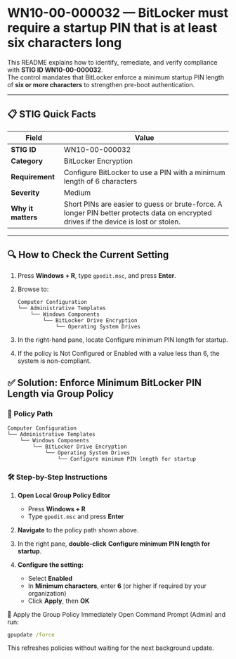 # WN10-00-000032 — BitLocker must require a startup PIN that is **at least six characters long**

This README explains how to identify, remediate, and verify compliance with **STIG ID WN10-00-000032**.  
The control mandates that BitLocker enforce a minimum startup PIN length of **six or more characters** to strengthen pre-boot authentication.

---

## 📋 STIG Quick Facts

| Field            | Value                                                  |
|------------------|--------------------------------------------------------|
| **STIG ID**      | WN10-00-000032                                         |
| **Category**     | BitLocker Encryption                                   |
| **Requirement**  | Configure BitLocker to use a PIN with a minimum length of 6 characters |
| **Severity**     | Medium                                                 |
| **Why it matters** | Short PINs are easier to guess or brute-force. A longer PIN better protects data on encrypted drives if the device is lost or stolen. |

---

## 🔍 How to Check the Current Setting

1. Press **Windows + R**, type `gpedit.msc`, and press **Enter**.  
2. Browse to:

   ```text
   Computer Configuration
   └── Administrative Templates
       └── Windows Components
           └── BitLocker Drive Encryption
               └── Operating System Drives

3. In the right-hand pane, locate Configure minimum PIN length for startup.
4. If the policy is Not Configured or Enabled with a value less than 6, the system is non-compliant.

## ✅ Solution: Enforce Minimum BitLocker PIN Length via Group Policy

### 📍 Policy Path
```text
Computer Configuration
└── Administrative Templates
    └── Windows Components
        └── BitLocker Drive Encryption
            └── Operating System Drives
                └── Configure minimum PIN length for startup
```

### 🛠️ Step-by-Step Instructions

1. **Open Local Group Policy Editor**  
   * Press **Windows + R**  
   * Type `gpedit.msc` and press **Enter**

2. **Navigate** to the policy path shown above.

3. In the right pane, **double-click** **Configure minimum PIN length for startup**.

4. **Configure the setting:**  
   * Select **Enabled**  
   * In **Minimum characters**, enter **6** (or higher if required by your organization)  
   * Click **Apply**, then **OK**


🔁 Apply the Group Policy Immediately
Open Command Prompt (Admin) and run:

```cmd
gpupdate /force
```
This refreshes policies without waiting for the next background update.
